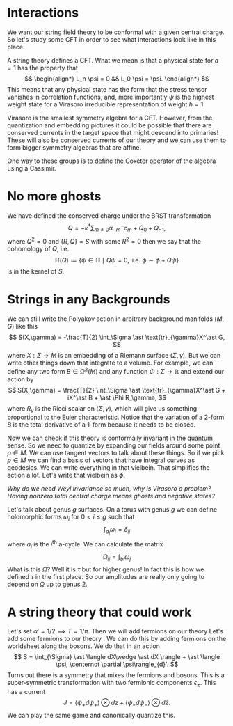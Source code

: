 # Interactions

We want our string field theory to be conformal with a given central charge. So let's study some CFT in order to see what interactions look like in this place. 

A string theory defines a CFT. What we mean is that a physical state for $a=1$ has the property that
$$
\begin{align*}
L_n \psi = 0 && L_0 \psi = \psi.
\end{align*}
$$
This means that any physical state has the form that the stress tensor vanishes in correlation functions, and, more importantly $\psi$ is the highest weight state for a Virasoro irreducible representation of weight $h=1$. 

Virasoro is the smallest symmetry algebra for a CFT. However, from the quantization and embedding pictures it could be possible that there are conserved currents in the target space that might descend into primaries! These will also be conserved currents of our theory and we can use them to form bigger symmetry algebras that are affine. 

One way to these groups is to define the Coxeter operator of the algebra using a Cassimir. 

# No more ghosts

We have defined the conserved charge under the BRST transformation
$$
Q = -\kappa^\dagger \sum_{m\neq 0} \alpha_{-m}^- c_m + Q_0 + Q_{-1},
$$
where $Q^2 = 0$ and $\{R,Q\} = S$ with some $R^2 = 0$ then we say that the cohomology of $Q$, i.e. 
$$
\mathbb{H}(Q) \coloneqq \{\psi \in \mathbb{H} \mid Q\psi = 0, \text{ i.e. }\phi \sim \phi + Q\psi \}
$$
is in the kernel of $S$.



# Strings in any Backgrounds

We can still write the Polyakov action in arbitrary background manifolds $(M,G)$ like this
$$
S(X,\gamma) = -\frac{T}{2} \int_\Sigma \ast \text{tr}_{\gamma}X^\ast G,
$$
 where $X:\Sigma \to M$ is an embedding of a Riemann surface $(\Sigma,\gamma)$. But we can write other things down that integrate to a volume. For example, we can define any two form $B \in \Omega^2(M)$ and any function $\Phi:\Sigma \to \mathbb{R}$ and extend our action by
$$
S(X,\gamma) = \frac{T}{2} \int_\Sigma \ast \text{tr}_{\gamma}X^\ast G + iX^\ast B + \ast \Phi R_\gamma,
$$
where $R_\gamma$ is the Ricci scalar on $(\Sigma,\gamma)$, which will give us something proportional to the Euler characteristic. Notice that the variation of a 2-form $B$ is the total derivative of a 1-form because it needs to be closed. 

Now we can check if this theory is conformally invariant in the quantum sense. So we need to quantize by expanding our fields around some point $p\in M$. We can use tangent vectors to talk about these things. So if we pick $p\in M$ we can find a basis of vectors that have integral curves as geodesics. We can write everything in that vielbein. That simplifies the action a lot. Let's write that vielbein as $\phi$.  

*Why do we need Weyl invariance so much, why is Virasoro a problem? Having nonzero total central charge means ghosts and negative states?*

Let's talk about genus $g$ surfaces. On a torus with genus $g$ we can define holomorphic forms $\omega_i$ for $0<i\leq g$ such that 
$$
\int_{a_j} \omega_i = \delta_{ij}
$$
where $a_i$ is the $i^{\text{th}}$ a-cycle. We can calculate the matrix 
$$
\Omega_{ij}=\int_{bi} \omega_j
$$
What is this $\Omega$? Well it is $\tau$ but for higher genus! In fact this is how we defined $\tau$ in the first place. So our amplitudes are really only going to depend on $\Omega$ up to genus $2$. 



# A string theory that could work  

Let's set $\alpha' = 1/2 \implies T = 1/\pi$. Then we will add fermions on our theory Let's add some fermions to our theory . We can do this by adding fermions on the worldsheet along the bosons. We do that in an action 
$$
S = \int_{\Sigma} \ast \langle dX\wedge \ast dX  \rangle + \ast \langle  \psi, \centernot \partial \psi\rangle_{d}'.
$$
Turns out there is a symmetry that mixes the fermions and bosons. This is a super-symmetric transformation with two fermionic components $\epsilon_{\pm}$. This has a current
$$
J = \langle\psi_+ d \psi_+\rangle\otimes dz + \langle\psi_- d\psi_-\rangle \otimes d\bar z.
$$
We can play the same game and canonically quantize this. 



 





